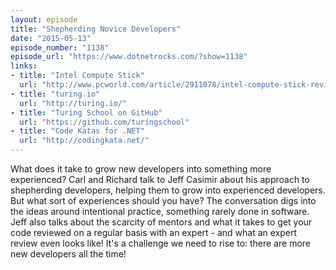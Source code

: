 ```yaml
---
layout: episode
title: "Shepherding Novice Developers"
date: "2015-05-13"
episode_number: "1138"
episode_url: "https://www.dotnetrocks.com/?show=1138"
links:
- title: "Intel Compute Stick"
  url: "http://www.pcworld.com/article/2911078/intel-compute-stick-review-it-could-make-your-tv-smart-but-its-short-on-other-use-cases.html"
- title: "turing.io"
  url: "http://turing.io/"
- title: "Turing School on GitHub"
  url: "https://github.com/turingschool"
- title: "Code Katas for .NET"
  url: "http://codingkata.net/"
---
```


What does it take to grow new developers into something more experienced? Carl and Richard talk to Jeff Casimir about his approach to shepherding developers, helping them to grow into experienced developers. But what sort of experiences should you have? The conversation digs into the ideas around intentional practice, something rarely done in software. Jeff also talks about the scarcity of mentors and what it takes to get your code reviewed on a regular basis with an expert - and what an expert review even looks like! It's a challenge we need to rise to: there are more new developers all the time!
